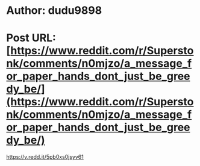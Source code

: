 # Author: dudu9898
# Post URL: [https://www.reddit.com/r/Superstonk/comments/n0mjzo/a_message_for_paper_hands_dont_just_be_greedy_be/](https://www.reddit.com/r/Superstonk/comments/n0mjzo/a_message_for_paper_hands_dont_just_be_greedy_be/)


https://v.redd.it/5pb0xs0jsyv61